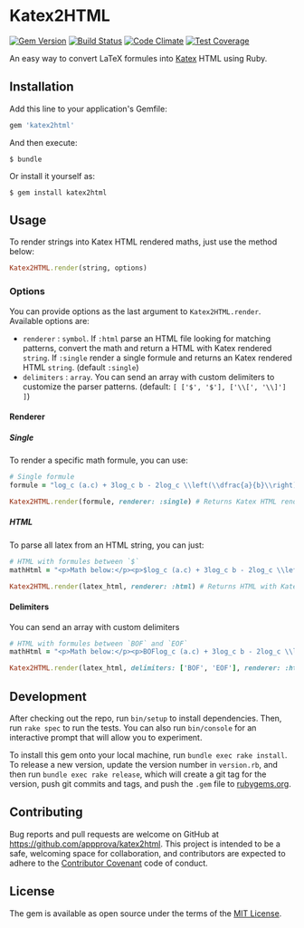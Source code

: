 # Katex2HTML

[![Gem Version](https://badge.fury.io/rb/katex2html.svg)](https://badge.fury.io/rb/katex2html) [![Build Status](https://travis-ci.org/appprova/katex2html.svg?branch=master)](https://travis-ci.org/appprova/katex2html) [![Code Climate](https://codeclimate.com/github/appprova/katex2html/badges/gpa.svg)](https://codeclimate.com/github/appprova/katex2html) [![Test Coverage](https://codeclimate.com/github/appprova/katex2html/badges/coverage.svg)](https://codeclimate.com/github/appprova/katex2html/coverage)

An easy way to convert LaTeX formules into [Katex](https://github.com/Khan/KaTeX) HTML using Ruby.

## Installation

Add this line to your application's Gemfile:

```ruby
gem 'katex2html'
```

And then execute:

    $ bundle

Or install it yourself as:

    $ gem install katex2html

## Usage

To render strings into Katex HTML rendered maths, just use the method below:

```ruby
Katex2HTML.render(string, options)
```

### Options

You can provide  options as the last argument to `Katex2HTML.render`. Available options are:

* `renderer` : `symbol`. If `:html` parse an HTML file looking for matching patterns, convert the math and return a HTML with Katex rendered `string`. If `:single` render a single formule and returns an Katex rendered HTML `string`. (default `:single`)
* `delimiters` : `array`. You can send an array with custom delimiters to customize the parser patterns. (default: `[ ['$', '$'], ['\\[', '\\]'] ]`)

#### Renderer

##### Single

To render a specific math formule, you can use:

```ruby
# Single formule
formule = "log_c (a.c) + 3log_c b - 2log_c \\left(\\dfrac{a}{b}\\right)"

Katex2HTML.render(formule, renderer: :single) # Returns Katex HTML rendered
```

##### HTML

To parse all latex from an HTML string, you can just:

```ruby
# HTML with formules between `$`
mathHtml = "<p>Math below:</p><p>$log_c (a.c) + 3log_c b - 2log_c \\left(\\dfrac{a}{b}\\right)$</p>"

Katex2HTML.render(latex_html, renderer: :html) # Returns HTML with Katex HTML rendered
```

#### Delimiters

You can send an array with custom delimiters

```ruby
# HTML with formules between `BOF` and `EOF`
mathHtml = "<p>Math below:</p><p>BOFlog_c (a.c) + 3log_c b - 2log_c \\left(\\dfrac{a}{b}\\right)EOF</p>"

Katex2HTML.render(latex_html, delimiters: ['BOF', 'EOF'], renderer: :html) # Returns HTML with Katex HTML rendered
```

## Development

After checking out the repo, run `bin/setup` to install dependencies. Then, run `rake spec` to run the tests. You can also run `bin/console` for an interactive prompt that will allow you to experiment.

To install this gem onto your local machine, run `bundle exec rake install`. To release a new version, update the version number in `version.rb`, and then run `bundle exec rake release`, which will create a git tag for the version, push git commits and tags, and push the `.gem` file to [rubygems.org](https://rubygems.org).

## Contributing

Bug reports and pull requests are welcome on GitHub at https://github.com/appprova/katex2html. This project is intended to be a safe, welcoming space for collaboration, and contributors are expected to adhere to the [Contributor Covenant](contributor-covenant.org) code of conduct.


## License

The gem is available as open source under the terms of the [MIT License](http://opensource.org/licenses/MIT).
